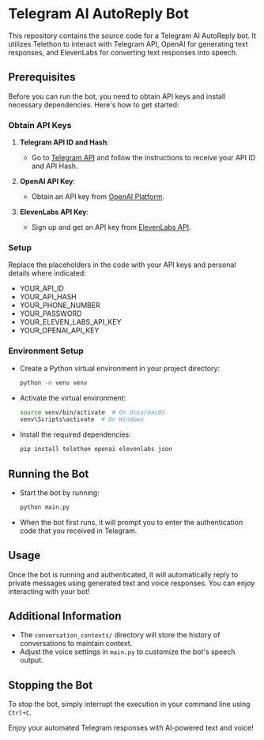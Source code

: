 
# Telegram AI AutoReply Bot

This repository contains the source code for a Telegram AI AutoReply bot. It utilizes Telethon to interact with Telegram API, OpenAI for generating text responses, and ElevenLabs for converting text responses into speech.

## Prerequisites

Before you can run the bot, you need to obtain API keys and install necessary dependencies. Here's how to get started:

### Obtain API Keys

1. **Telegram API ID and Hash**:
   - Go to [Telegram API](https://core.telegram.org/api/obtaining_api_id) and follow the instructions to receive your API ID and API Hash.

2. **OpenAI API Key**:
   - Obtain an API key from [OpenAI Platform](https://platform.openai.com/api-keys).

3. **ElevenLabs API Key**:
   - Sign up and get an API key from [ElevenLabs API](https://elevenlabs.io/docs/api-reference/react-text-to-speech-guide#get-an-api-key).

### Setup

Replace the placeholders in the code with your API keys and personal details where indicated:
- YOUR_API_ID
- YOUR_API_HASH
- YOUR_PHONE_NUMBER
- YOUR_PASSWORD
- YOUR_ELEVEN_LABS_API_KEY
- YOUR_OPENAI_API_KEY

### Environment Setup

- Create a Python virtual environment in your project directory:
  ```bash
  python -m venv venv
  ```

- Activate the virtual environment:
  ```bash
  source venv/bin/activate  # On Unix/macOS
  venv\Scripts\activate  # On Windows
  ```

- Install the required dependencies:
  ```bash
  pip install telethon openai elevenlabs json
  ```

## Running the Bot

- Start the bot by running:
  ```bash
  python main.py
  ```

- When the bot first runs, it will prompt you to enter the authentication code that you received in Telegram.

## Usage

Once the bot is running and authenticated, it will automatically reply to private messages using generated text and voice responses. You can enjoy interacting with your bot!

## Additional Information

- The `conversation_contexts/` directory will store the history of conversations to maintain context.
- Adjust the voice settings in `main.py` to customize the bot's speech output.

## Stopping the Bot

To stop the bot, simply interrupt the execution in your command line using `Ctrl+C`.

Enjoy your automated Telegram responses with AI-powered text and voice!
```
